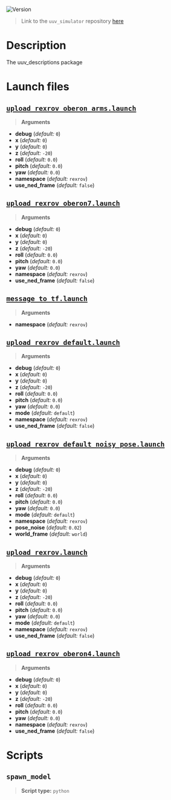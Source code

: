 ![Version](https://img.shields.io/badge/version-0.6.11-brightgreen.svg)

> Link to the `uuv_simulator` repository [here](https://github.com/uuvsimulator/uuv_simulator)

# Description

The uuv_descriptions package

# Launch files

## [`upload_rexrov_oberon_arms.launch`](https://github.com/uuvsimulator/uuv_simulator/tree/master/uuv_descriptions/launch/upload_rexrov_oberon_arms.launch)

> **Arguments**

* **debug** (*default:* `0`)
* **x** (*default:* `0`)
* **y** (*default:* `0`)
* **z** (*default:* `-20`)
* **roll** (*default:* `0.0`)
* **pitch** (*default:* `0.0`)
* **yaw** (*default:* `0.0`)
* **namespace** (*default:* `rexrov`)
* **use_ned_frame** (*default:* `false`)

## [`upload_rexrov_oberon7.launch`](https://github.com/uuvsimulator/uuv_simulator/tree/master/uuv_descriptions/launch/upload_rexrov_oberon7.launch)

> **Arguments**

* **debug** (*default:* `0`)
* **x** (*default:* `0`)
* **y** (*default:* `0`)
* **z** (*default:* `-20`)
* **roll** (*default:* `0.0`)
* **pitch** (*default:* `0.0`)
* **yaw** (*default:* `0.0`)
* **namespace** (*default:* `rexrov`)
* **use_ned_frame** (*default:* `false`)

## [`message_to_tf.launch`](https://github.com/uuvsimulator/uuv_simulator/tree/master/uuv_descriptions/launch/message_to_tf.launch)

> **Arguments**

* **namespace** (*default:* `rexrov`)

## [`upload_rexrov_default.launch`](https://github.com/uuvsimulator/uuv_simulator/tree/master/uuv_descriptions/launch/upload_rexrov_default.launch)

> **Arguments**

* **debug** (*default:* `0`)
* **x** (*default:* `0`)
* **y** (*default:* `0`)
* **z** (*default:* `-20`)
* **roll** (*default:* `0.0`)
* **pitch** (*default:* `0.0`)
* **yaw** (*default:* `0.0`)
* **mode** (*default:* `default`)
* **namespace** (*default:* `rexrov`)
* **use_ned_frame** (*default:* `false`)

## [`upload_rexrov_default_noisy_pose.launch`](https://github.com/uuvsimulator/uuv_simulator/tree/master/uuv_descriptions/launch/upload_rexrov_default_noisy_pose.launch)

> **Arguments**

* **debug** (*default:* `0`)
* **x** (*default:* `0`)
* **y** (*default:* `0`)
* **z** (*default:* `-20`)
* **roll** (*default:* `0.0`)
* **pitch** (*default:* `0.0`)
* **yaw** (*default:* `0.0`)
* **mode** (*default:* `default`)
* **namespace** (*default:* `rexrov`)
* **pose_noise** (*default:* `0.02`)
* **world_frame** (*default:* `world`)

## [`upload_rexrov.launch`](https://github.com/uuvsimulator/uuv_simulator/tree/master/uuv_descriptions/launch/upload_rexrov.launch)

> **Arguments**

* **debug** (*default:* `0`)
* **x** (*default:* `0`)
* **y** (*default:* `0`)
* **z** (*default:* `-20`)
* **roll** (*default:* `0.0`)
* **pitch** (*default:* `0.0`)
* **yaw** (*default:* `0.0`)
* **mode** (*default:* `default`)
* **namespace** (*default:* `rexrov`)
* **use_ned_frame** (*default:* `false`)

## [`upload_rexrov_oberon4.launch`](https://github.com/uuvsimulator/uuv_simulator/tree/master/uuv_descriptions/launch/upload_rexrov_oberon4.launch)

> **Arguments**

* **debug** (*default:* `0`)
* **x** (*default:* `0`)
* **y** (*default:* `0`)
* **z** (*default:* `-20`)
* **roll** (*default:* `0.0`)
* **pitch** (*default:* `0.0`)
* **yaw** (*default:* `0.0`)
* **namespace** (*default:* `rexrov`)
* **use_ned_frame** (*default:* `false`)

# Scripts

## `spawn_model`

> **Script type:** `python`

